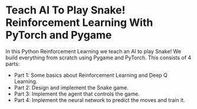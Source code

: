 # Teach AI To Play Snake! Reinforcement Learning With PyTorch and Pygame

In this Python Reinforcement Learning we teach an AI to play Snake! We build everything from scratch using Pygame and PyTorch. This consists of 4 parts:

- Part 1: Some basics about Reinforcement Learning and Deep Q Learning.
- Part 2: Design and implement the Snake game.
- Part 3: Implement the agent that controls the game.
- Part 4: Implement the neural network to predict the moves and train it.
